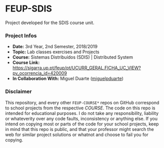 # FEUP-SDIS
Project developed for the SDIS course unit.

### Project Infos
* **Date:** 3rd Year, 2nd Semester, 2018/2019
* **Topic:** Lab classes exercises and Projects
* **Course:** Sistemas Distribuídos (SDIS) | Distributed System
* **Course Link:** https://sigarra.up.pt/feup/pt/UCURR_GERAL.FICHA_UC_VIEW?pv_ocorrencia_id=420009
* **In Collaboration With:** Miguel Duarte ([miguelpduarte](https://github.com/miguelpduarte))

### Disclaimer
This repository, and every other `FEUP-COURSE*` repos on GitHub correspond to school projects from the respective *COURSE*. The code on this repo is intended for educational purposes. I do not take any responsibility, liability or whateverity over any code faults, inconsistency or anything else. If you intend on copying most or parts of the code for your school projects, keep in mind that this repo is public, and that your professor might search the web for similar project solutions or whatnot and choose to fail you for copying.
